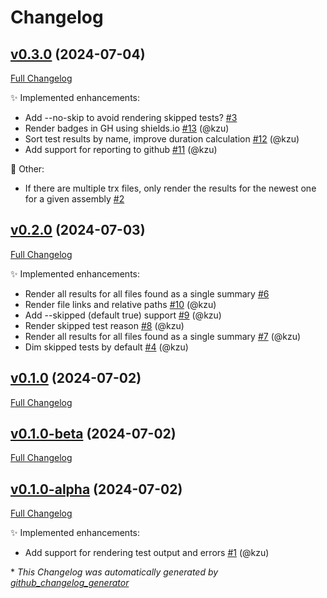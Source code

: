 # Changelog

## [v0.3.0](https://github.com/devlooped/dotnet-trx/tree/v0.3.0) (2024-07-04)

[Full Changelog](https://github.com/devlooped/dotnet-trx/compare/v0.2.0...v0.3.0)

:sparkles: Implemented enhancements:

- Add --no-skip to avoid rendering skipped tests? [\#3](https://github.com/devlooped/dotnet-trx/issues/3)
- Render badges in GH using shields.io [\#13](https://github.com/devlooped/dotnet-trx/pull/13) (@kzu)
- Sort test results by name, improve duration calculation [\#12](https://github.com/devlooped/dotnet-trx/pull/12) (@kzu)
- Add support for reporting to github [\#11](https://github.com/devlooped/dotnet-trx/pull/11) (@kzu)

:hammer: Other:

- If there are multiple trx files, only render the results for the newest one for a given assembly [\#2](https://github.com/devlooped/dotnet-trx/issues/2)

## [v0.2.0](https://github.com/devlooped/dotnet-trx/tree/v0.2.0) (2024-07-03)

[Full Changelog](https://github.com/devlooped/dotnet-trx/compare/v0.1.0...v0.2.0)

:sparkles: Implemented enhancements:

- Render all results for all files found as a single summary [\#6](https://github.com/devlooped/dotnet-trx/issues/6)
- Render file links and relative paths [\#10](https://github.com/devlooped/dotnet-trx/pull/10) (@kzu)
- Add --skipped \(default true\) support [\#9](https://github.com/devlooped/dotnet-trx/pull/9) (@kzu)
- Render skipped test reason [\#8](https://github.com/devlooped/dotnet-trx/pull/8) (@kzu)
- Render all results for all files found as a single summary [\#7](https://github.com/devlooped/dotnet-trx/pull/7) (@kzu)
- Dim skipped tests by default [\#4](https://github.com/devlooped/dotnet-trx/pull/4) (@kzu)

## [v0.1.0](https://github.com/devlooped/dotnet-trx/tree/v0.1.0) (2024-07-02)

[Full Changelog](https://github.com/devlooped/dotnet-trx/compare/v0.1.0-beta...v0.1.0)

## [v0.1.0-beta](https://github.com/devlooped/dotnet-trx/tree/v0.1.0-beta) (2024-07-02)

[Full Changelog](https://github.com/devlooped/dotnet-trx/compare/v0.1.0-alpha...v0.1.0-beta)

## [v0.1.0-alpha](https://github.com/devlooped/dotnet-trx/tree/v0.1.0-alpha) (2024-07-02)

[Full Changelog](https://github.com/devlooped/dotnet-trx/compare/da76f91bbb92492066d851ef07b833bb6618a8db...v0.1.0-alpha)

:sparkles: Implemented enhancements:

- Add support for rendering test output and errors [\#1](https://github.com/devlooped/dotnet-trx/pull/1) (@kzu)



\* *This Changelog was automatically generated by [github_changelog_generator](https://github.com/github-changelog-generator/github-changelog-generator)*
